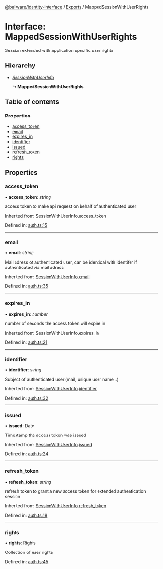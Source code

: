 [@ballware/identity-interface](../README.md) / [Exports](../modules.md) / MappedSessionWithUserRights

# Interface: MappedSessionWithUserRights

Session extended with application specific user rights

## Hierarchy

* [*SessionWithUserInfo*](sessionwithuserinfo.md)

  ↳ **MappedSessionWithUserRights**

## Table of contents

### Properties

- [access\_token](mappedsessionwithuserrights.md#access_token)
- [email](mappedsessionwithuserrights.md#email)
- [expires\_in](mappedsessionwithuserrights.md#expires_in)
- [identifier](mappedsessionwithuserrights.md#identifier)
- [issued](mappedsessionwithuserrights.md#issued)
- [refresh\_token](mappedsessionwithuserrights.md#refresh_token)
- [rights](mappedsessionwithuserrights.md#rights)

## Properties

### access\_token

• **access\_token**: *string*

access token to make api request on behalf of authenticated user

Inherited from: [SessionWithUserInfo](sessionwithuserinfo.md).[access_token](sessionwithuserinfo.md#access_token)

Defined in: [auth.ts:15](https://github.com/ballware/ballware-client/blob/e25f4ba/packages/identity-interface/src/auth.ts#L15)

___

### email

• **email**: *string*

Mail adress of authenticated user, can be identical with identifer if authenticated via mail adress

Inherited from: [SessionWithUserInfo](sessionwithuserinfo.md).[email](sessionwithuserinfo.md#email)

Defined in: [auth.ts:35](https://github.com/ballware/ballware-client/blob/e25f4ba/packages/identity-interface/src/auth.ts#L35)

___

### expires\_in

• **expires\_in**: *number*

number of seconds the access token will expire in

Inherited from: [SessionWithUserInfo](sessionwithuserinfo.md).[expires_in](sessionwithuserinfo.md#expires_in)

Defined in: [auth.ts:21](https://github.com/ballware/ballware-client/blob/e25f4ba/packages/identity-interface/src/auth.ts#L21)

___

### identifier

• **identifier**: *string*

Subject of authenticated user (mail, unique user name...)

Inherited from: [SessionWithUserInfo](sessionwithuserinfo.md).[identifier](sessionwithuserinfo.md#identifier)

Defined in: [auth.ts:32](https://github.com/ballware/ballware-client/blob/e25f4ba/packages/identity-interface/src/auth.ts#L32)

___

### issued

• **issued**: Date

Timestamp the access token was issued

Inherited from: [SessionWithUserInfo](sessionwithuserinfo.md).[issued](sessionwithuserinfo.md#issued)

Defined in: [auth.ts:24](https://github.com/ballware/ballware-client/blob/e25f4ba/packages/identity-interface/src/auth.ts#L24)

___

### refresh\_token

• **refresh\_token**: *string*

refresh token to grant a new access token for extended authentication session

Inherited from: [SessionWithUserInfo](sessionwithuserinfo.md).[refresh_token](sessionwithuserinfo.md#refresh_token)

Defined in: [auth.ts:18](https://github.com/ballware/ballware-client/blob/e25f4ba/packages/identity-interface/src/auth.ts#L18)

___

### rights

• **rights**: Rights

Collection of user rights

Defined in: [auth.ts:45](https://github.com/ballware/ballware-client/blob/e25f4ba/packages/identity-interface/src/auth.ts#L45)
